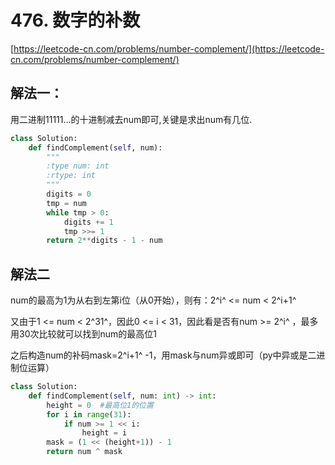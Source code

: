 # 476. 数字的补数

[https://leetcode-cn.com/problems/number-complement/](https://leetcode-cn.com/problems/number-complement/)

## 解法一：

用二进制11111…的十进制减去num即可,关键是求出num有几位.

```python
class Solution:
    def findComplement(self, num):
        """
        :type num: int
        :rtype: int
        """
        digits = 0
        tmp = num
        while tmp > 0:
            digits += 1
            tmp >>= 1
        return 2**digits - 1 - num
```

## 解法二

num的最高为1为从右到左第i位（从0开始），则有：2^i^ <= num < 2^i+1^

又由于1 <= num < 2^31^，因此0 <= i < 31，因此看是否有num >= 2^i^ ，最多用30次比较就可以找到num的最高位1

之后构造num的补码mask=2^i+1^ -1，用mask与num异或即可（py中异或是二进制位运算）

```python
class Solution:
    def findComplement(self, num: int) -> int:
        height = 0	#最高位1的位置
        for i in range(31):
            if num >= 1 << i:
                height = i
        mask = (1 << (height+1)) - 1
        return num ^ mask
```





